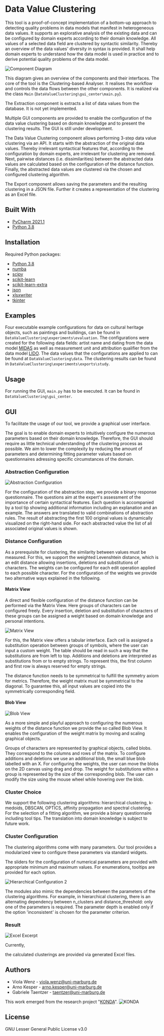# Data Value Clustering

This tool is a proof-of-concept implementation of a bottom-up approach to detecting quality problems in data
models that manifest in heterogeneous data values.
It supports an explorative analysis of the existing data and can be configured by domain experts according to their domain knowledge.
All values of a selected data field are clustered by syntactic similarity.
Thereby an overview of the data values' diversity in syntax is provided.
It shall help domain experts to understand how the data model is used in practice and to derive potential quality problems of the data model.

<!---
The approach is described in detail in the research paper "[Detecting Quality Problems in Data Models by
Clustering Heterogeneous Data Values](################)".
[//]: # (doi), published in the [proceedings](doi) of the conference "[MODELS2021](https://conf.researchr.org/home/models-2021)".
-->

![Component Diagram](readme_images/components_small.png)


This diagram gives an overview of the components and their interfaces.
The core of the tool is the Clustering-based Analyser.
It realises the workflow and controls the data flows between the other components.
It is realized via the class ```Main``` (```DataValueClustering\gui_center\main.py```).

The Extraction component is extracts a list of data values from the database.
It is not yet implemented.

Multiple GUI components are provided to enable the configuration of the data value clustering based on domain knowledge and to present the clustering results.
The GUI is still under development.

The Data Value Clustering component allows performing 3-step data value clustering via an API.
It starts with the abstraction of the original data values. Thereby irrelevant syntactical features that, according to the configuration by domain experts, are irrelevant for clustering are removed.
Next, pairwise distances (i.e. dissimilarities) between the abstracted data values are calculated based on the configuration of the distance function.
Finally, the abstracted data values are clustered via the chosen and configured clustering algorithm.

The Export component allows saving the parameters and the resulting clustering in a JSON file.
Further it creates a representation of the clustering as an Excel file.


## Built With

* [PyCharm 2021.1](https://www.jetbrains.com/pycharm/download/)
* [Python 3.8](https://www.python.org/downloads/release/python-380/)

<!---
This project was implemented using the PyCharm IDE. However it is possible to execute the implementation via any Python interpreter.
-->

## Installation

Required Python packages:

* [Python 3.8](https://www.python.org/downloads/release/python-380/)
* [numba](http://numba.pydata.org)
* [scipy](https://www.scipy.org)
* [scikit-learn](https://scikit-learn.org)
* [scikit-learn-extra](https://scikit-learn-extra.readthedocs.io/en/stable/install.html)
* [json](https://docs.python.org/3/library/json.html)
* [xlsxwriter](https://xlsxwriter.readthedocs.io)
* [tkinter](https://docs.python.org/3/library/tkinter.html)


## Examples

Four executable example configurations for data on cultural heritage objects, such as paintings and buildings, can be found in ```DataValueClustering\experiments\evaluation```.
The configurations were created for the following data fields:
artist name and dating from the data model [MIDAS](https://archiv.ub.uni-heidelberg.de/artdok/3770/) as well as measurement unit and attribution qualifier from the data model [LIDO](http://www.lido-schema.org/schema/v1.0/lido-v1.0.xsd/).
The data values that the configurations are applied to can be found at ```DataValueClustering\data```.
The clustering results can be found in ```DataValueClustering\experiments\exports\study```.

<!---
These examples also were used for the evaluation of the approach in the associated research paper.
-->


## Usage

For running the GUI, ```main.py``` has to be executed. It can be found in ```DataValueClustering\gui_center```.


## GUI

To facilitate the usage of our tool, we provide a graphical user interface.
<!---
The goal of the GUI is to provide an interface with which the numerous parameters can be configured intuitively and easily by domain experts based on their domain knowledge.
-->
The goal is to enable domain experts to intuitively configure the numerous parameters based on their domain knowledge.
Therefore, the GUI should require as little technical understanding of the clustering process as possible.
We aim to lower the complexity by reducing the amount of parameters and determining fitting parameter values based on questionnaires adressing specific circumstances of the domain.
<!---
Currently, the GUI is build from multiple windows that open successively.
In the future we will reimplement the center window, to be the real center of configuration.
It shall be able to start the data value clustering process and present the results.
Further it shall provide the reentry point for new iterations.
-->


### Abstraction Configuration

![Abstraction Configuration](readme_images/config_abstraction.png)

For the configuration of the abstraction step, we provide a binary response questionnaire.
The questions aim at the expert's assessment of the importance of certain syntactical features.
Each question is accompanied by a tool tip showing additional information including an explanation and an example.
The answers are translated to valid combinations of abstraction rules. 
The result of abstracting the first 100 original values is dynamically visualized on the right-hand side.
For each abstracted value the list of all associated original values is shown.


### Distance Configuration

As a prerequisite for clustering, the similarity between values must be measured.
For this, we support the weighted Levenshtein distance, which is an edit distance allowing insertions, deletions and substitutions of characters.
The weights can be configured for each edit operation applied to each possible character.
For the configuration of the weights we provide two alternative ways explained in the following.
<!---
which is a highly configurable edit distance function for string values.
For the configuration each edit operation is assigned a weight.
As the measured distance is the accumulated sum of the weights for each performed edit operation during the transformation of one string to another.
Therefore each operation needs an associated weight, which can be dependent on the in- and outputs.
-->



#### Matrix View

A direct and flexible configuration of the distance function can be performed via the Matrix View.
Here groups of characters can be configured freely.
Every insertion, deletion and substitution of characters of these groups can be assigned a weight based on domain knowledge and personal intentions.

![Matrix View](readme_images/config_matrixview.png)

For this, the Matrix view offers a tabular interface.
Each cell is assigned a substitution operation between groups of symbols, where the user can input a custom weight.
The table should be read in such a way that the substitutions are from left to top. 
Additions and deletions are interpreted as substitutions from or to empty strings. 
To represent this, the first column and first row is always reserved for empty strings.

The distance function needs to be symmetrical to fulfill the symmetry axiom for metrics.
Therefore, the weight matrix must be symmetrical to the diagonal.
To guarantee this, all input values are copied into the symmetrically corresponding field.


#### Blob View

![Blob View](readme_images/config_blobview.png)

As a more simple and playful approach to configuring the numerous weights of the distance function we provide the so called Blob View.
It enables the configuration of the weight matrix by moving and scaling graphical objects.

Groups of characters are represented by graphical objects, called blobs. 
They correspond to the columns and rows of the matrix.
To configure additions and deletions we use an additional blob, the small blue blob labelled with an X.
For configuring the weights, the user can move the blobs on the 2D canvas using drag and drop.
The weight for substitutions within a group is represented by the size of the corresponding blob. 
The user can modify the size using the mouse wheel while hovering over the blob.

<!---
#### Slider View (prevision)

The Slider view is the easiest way of configuring the distance function.
However it is not implemented yet.
The idea of this view is, to only configure relative importance of different groups of symbols.
For this each group will have one slider.
From the relative importances a valid weight matrix is calculated.
-->


### Cluster Choice

We support the following clustering algorithms: hierarchical clustering, k-medoids, DBSCAN, OPTICS, affinity propagation and spectral clustering.
For the selection of a fitting algorithm, we provide a binary questionnaire including tool tips.
The translation into domain knowledge is subject to future work.


### Cluster Configuration

The clustering algorithms come with many parameters.
Our tool provides a modularized view to configure these parameters via standard widgets.
<!---
It contains a checkbox, a slider or an enumeration with radio buttons, respectively.
-->
The sliders for the configuration of numerical parameters are provided with appropriate minimum and maximum values.
For enumerations, tooltips are provided for each option.

![Hierarchical Configuration 2](readme_images/config_clustering_hierarchical2.png)

The modules also mimic the dependencies between the parameters of the clustering algorithms.
For example, in hierarchical clustering, there is an alternating dependency between n_clusters and distance_threshold: 
only one of the parameters is required.
The parameter depth is enabled only if the option 'inconsistent' is chosen for the parameter criterion.


### Result

![Excel Excerpt](readme_images/excel_excerpt2.png)

Currently, 
<!---
there is no real result view implemented.
Instead
-->
the calculated clusterings are provided via generated Excel files.
<!---
In the future, we plan to also present the clustering directly in the GUI.
This shall also include a questionnaire on on how satisfied the experts are with certain aspects of a produced clustering
Based on the answers, suggestions on how to modify the configuration in the next iteration will be made.
-->



## Authors
 
* Viola Wenz - [viola.wenz@uni-marburg.de](mailto:viola.wenz@uni-marburg.de?subject=[GitHub]%20Data%20Value%20Clustering)  
* Arno Kesper - [arno.kesper@uni-marburg.de](mailto:arno.kesper@uni-marburg.de?subject=[GitHub]%20Data%20Value%20Clustering)  
* Gabriele Taentzer - [taentzer@uni-marburg.de](mailto:taentzer@uni-marburg.de?subject=[GitHub]%20Data%20Value%20Clustering)  

This work emerged from the research project "[KONDA](https://zenodo.org/communities/konda-project)". 
![KONDA](readme_images/konda_logo.jpg)


## License

GNU Lesser General Public License v3.0
